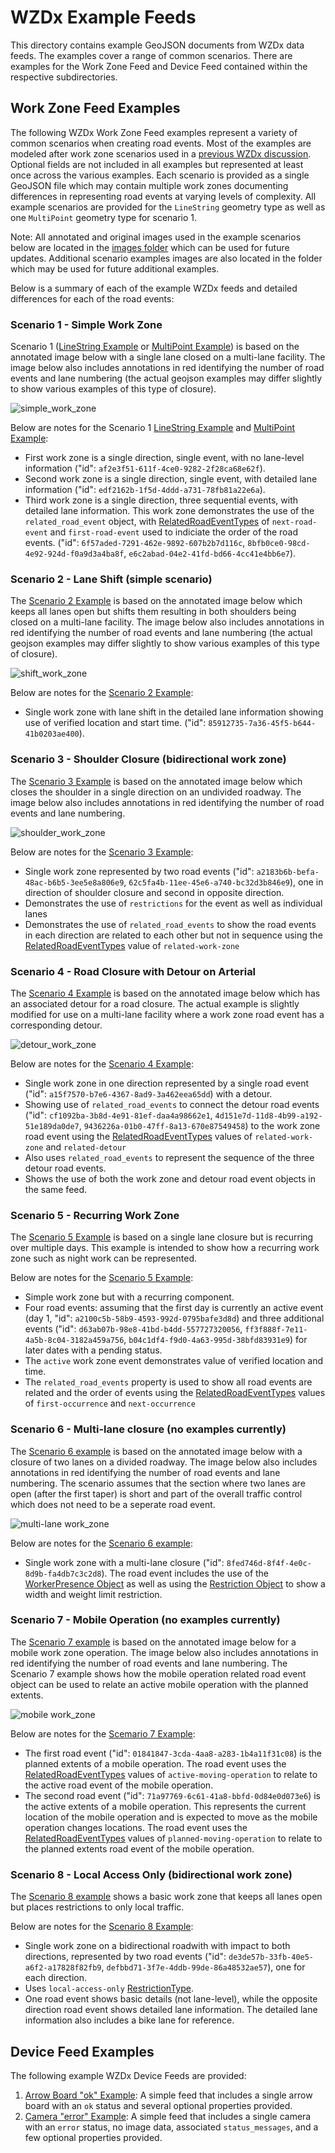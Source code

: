 # WZDx Example Feeds
This directory contains example GeoJSON documents from WZDx data feeds. The examples cover a range of common scenarios. There are examples for the Work Zone Feed and Device Feed contained within the respective subdirectories.

## Work Zone Feed Examples
The following WZDx Work Zone Feed examples represent a variety of common scenarios when creating road events. Most of the examples are modeled after work zone scenarios used in a [previous WZDx discussion](https://github.com/usdot-jpo-ode/jpo-wzdx/discussions/131). Optional fields are not included in all examples but represented at least once across the various examples. Each scenario is provided as a single GeoJSON file which may contain multiple work zones documenting differences in representing road events at varying levels of complexity. All example scenarios are provided for the `LineString` geometry type as well as one `MultiPoint` geometry type for scenario 1.

Note:  All annotated and original images used in the example scenarios below are located in the [images folder](/images/) which can be used for future updates. Additional scenario examples images are also located in the folder which may be used for future additional examples.

Below is a summary of each of the example WZDx feeds and detailed differences for each of the road events:

### Scenario 1  - Simple Work Zone
Scenario 1 ([LineString Example](/examples/WorkZoneFeed/scenario1_simple_linestring_example.geojson) or [MultiPoint Example](/examples/WorkZoneFeed/scenario1_simple_multipoint_example.geojson)) is based on the annotated image below with a single lane closed on a multi-lane facility. The image below also includes annotations in red identifying the number of road events and lane numbering (the actual geojson examples may differ slightly to show various examples of this type of closure).

![simple_work_zone](/images/channel_device_method_simple_annotated.png)

Below are notes for the Scenario 1 [LineString Example](/examples/WorkZoneFeed/scenario1_simple_linestring_example.geojson) and [MultiPoint Example](/examples/WorkZoneFeed/scenario1_simple_multipoint_example.geojson):
- First work zone is a single direction, single event, with no lane-level information ("id": `af2e3f51-611f-4ce0-9282-2f28ca68e62f`).
- Second work zone is a single direction, single event, with detailed lane information ("id": `edf2162b-1f5d-4ddd-a731-78fb81a22e6a`).
- Third work zone is a single direction, three sequential events, with detailed lane information. This work zone demonstrates the use of the `related_road_event` object, with [RelatedRoadEventTypes](/spec-content/enumerated-types/RelatedRoadEventType.md) of `next-road-event` and `first-road-event` used to indiciate the order of the road events. ("id": `6f57aded-7291-462e-9892-607b2b7d116c`, `8bfb0ce0-98cd-4e92-924d-f0a9d3a4ba8f`, `e6c2abad-04e2-41fd-bd66-4cc41e4bb6e7`).

### Scenario 2 - Lane Shift (simple scenario)
The [Scenario 2 Example](/examples/WorkZoneFeed/scenario2_laneshift_linestring_example.geojson) is based on the annotated image below which keeps all lanes open but shifts them resulting in both shoulders being closed on a multi-lane facility. The image below also includes annotations in red identifying the number of road events and lane numbering (the actual geojson examples may differ slightly to show various examples of this type of closure).

![shift_work_zone](/images/lane_shift_example_annotated.png)

Below are notes for the [Scenario 2 Example](/examples/WorkZoneFeed/scenario2_laneshift_linestring_example.geojson):
- Single work zone with lane shift in the detailed lane information showing use of verified location and start time. ("id": `85912735-7a36-45f5-b644-41b0203ae400`).

### Scenario 3 - Shoulder Closure (bidirectional work zone)
The [Scenario 3 Example](/examples/WorkZoneFeed/scenario3_shoulder_bidirectional_linestring_example.geojson) is based on the annotated image below which closes the shoulder in a single direction on an undivided roadway. The image below also includes annotations in red identifying the number of road events and lane numbering.

![shoulder_work_zone](/images/shoulder_closure_example_annotated.png)

Below are notes for the [Scenario 3 Example](/examples/WorkZoneFeed/scenario3_shoulder_bidirectional_linestring_example.geojson):
- Single work zone represented by two road events ("id": `a2183b6b-befa-48ac-b6b5-3ee5e8a806e9`, `62c5fa4b-11ee-45e6-a740-bc32d3b846e9`), one in direction of shoulder closure and second in opposite direction.
- Demonstrates the use of `restrictions` for the event as well as individual lanes
- Demonstrates the use of `related_road_events` to show the road events in each direction are related to each other but not in sequence using the [RelatedRoadEventTypes](/spec-content/enumerated-types/RelatedRoadEventType.md) value of `related-work-zone`

### Scenario 4 - Road Closure with Detour on Arterial
The [Scenario 4 Example](/examples/WorkZoneFeed/scenario4_detour_linestring_example.geojson) is based on the annotated image below which has an associated detour for a road closure.  The actual example is slightly modified for use on a multi-lane facility where a work zone road event has a corresponding detour.

![detour_work_zone](/images/work_zone_detour.png)

Below are notes for the [Scenario 4 Example](/examples/WorkZoneFeed/scenario4_detour_linestring_example.geojson):
- Single work zone in one direction represented by a single road event ("id": `a15f7570-b7e6-4367-8ad9-3a462eea65dd`) with a detour.
- Showing use of `related_road_events` to connect the detour road events ("id": `cf1092ba-3b8d-4e91-81ef-daa4a98662e1`, `4d151e7d-11d8-4b99-a192-51e189da0de7`, `9436226a-01b0-47ff-8a13-670e87549458`) to the work zone road event using the [RelatedRoadEventTypes](/spec-content/enumerated-types/RelatedRoadEventType.md) values of `related-work-zone` and `related-detour`
- Also uses `related_road_events` to represent the sequence of the three detour road events.
- Shows the use of both the work zone and detour road event objects in the same feed.

### Scenario 5 - Recurring Work Zone
The [Scenario 5 Example](/examples/WorkZoneFeed/scenario5_recurring_linestring_example.geojson) is based on a single lane closure but is recurring over multiple days. This example is intended to show how a recurring work zone such as night work can be represented.

Below are notes for the [Scenario 5 Example](/examples/WorkZoneFeed/scenario5_recurring_linestring_example.geojson):
- Simple work zone but with a recurring component.
- Four road events: assuming that the first day is currently an active event (day 1, "id": `a2100c5b-58b9-4593-992d-0795bafe3d8d`) and three additional events ("id": `d63ab07b-98e8-41bd-b4dd-557727320056`, `ff3f888f-7e11-4a5b-8c04-3182a459a756`, `b04c1df4-f9d0-4a63-995d-38bfd83931e9`) for later dates with a pending status.
- The `active` work zone event demonstrates value of verified location and time.
- The `related_road_events` property is used to show all road events are related and the order of events using the [RelatedRoadEventTypes](/spec-content/enumerated-types/RelatedRoadEventType.md) values of `first-occurrence` and `next-occurrence`

### Scenario 6 - Multi-lane closure (no examples currently)
The [Scenario 6 example](/examples/WorkZoneFeed/scenario6_multi_lane_closure_linestring_example.geojson) is based on the annotated image below with a closure of two lanes on a divided roadway.   The image below also includes annotations in red identifying the number of road events and lane numbering. The scenario assumes that the section where two lanes are open (after the first taper) is short and part of the overall traffic control which does not need to be a seperate road event. 

![multi-lane work_zone](/images/multi_lane_closure_divided_example_annotated.png)

Below are notes for the [Scenario 6 example](/examples/WorkZoneFeed/scenario6_multi_lane_closure_linestring_example.geojson):
- Single work zone with a multi-lane closure ("id": `8fed746d-8f4f-4e0c-8d9b-fa4db7c3c2d8`). The road event includes the use of the [WorkerPresence Object](/spec-content/objects/WorkerPresence.md) as well as using the [Restriction Object](/spec-content/objects/Restriction.md) to show a width and weight limit restriction.

### Scenario 7 - Mobile Operation (no examples currently)
The [Scenario 7 example](/examples/WorkZoneFeed/scenario7_mobileoperation_linestring_example.geojson) is based on the annotated image below for a mobile work zone operation.   The image below also includes annotations in red identifying the number of road events and lane numbering. The Scenario 7 example shows how the mobile operation related road event object can be used to relate an active mobile operation with the planned extents.

![mobile work_zone](/images/mobile_work_zone_example_annotated.png)

Below are notes for the [Scemario 7 Example](/examples/WorkZoneFeed/scenario7_mobileoperation_linestring_example.geojson):
- The first road event ("id": `01841847-3cda-4aa8-a283-1b4a11f31c08`) is the planned extents of a mobile operation.  The road event uses the [RelatedRoadEventTypes](/spec-content/enumerated-types/RelatedRoadEventType.md) values of `active-moving-operation` to relate to the active road event of the mobile operation.
- The second road event ("id": `71a97769-6c61-41a8-bbfd-0d84e0d073e6`) is the active extents of a mobile operation.  This represents the current location of the mobile operation and is expected to move as the mobile operation changes locations.  The road event uses the [RelatedRoadEventTypes](/spec-content/enumerated-types/RelatedRoadEventType.md) values of `planned-moving-operation` to relate to the planned extents road event of the mobile operation.

### Scenario 8 - Local Access Only (bidirectional work zone)
The [Scenario 8 example](/examples/WorkZoneFeed/scenario8_local_access_only_bidirectional_linestring_example.geojson) shows a basic work zone that keeps all lanes open but places restrictions to only local traffic.

Below are notes for the [Scenario 8 Example](/examples/WorkZoneFeed/scenario8_local_access_only_bidirectional_linestring_example.geojson):
- Single work zone on a bidirectional roadwith with impact to both directions, represented by two road events ("id": `de3de57b-33fb-40e5-a6f2-a17828f82fb9`, `defbbd71-3f7e-4ddb-99de-86a48532ae57`), one for each direction.
- Uses `local-access-only` [RestrictionType](/spec-content/enumerated-types/RestrictionType.md).
- One road event shows basic details (not lane-level), while the opposite direction road event shows detailed lane information. The detailed lane information also includes a bike lane for reference.

## Device Feed Examples
The following example WZDx Device Feeds are provided:

1. [Arrow Board "ok" Example](/examples/DeviceFeed/arrow_board_ok_example.geojson): A simple feed that includes a single arrow board with an `ok` status and several optional properties provided.
2. [Camera "error" Example](/examples/DeviceFeed/camera_error_example.geojson): A simple feed that includes a single camera with an `error` status, no image data, associated `status_messages`, and a few optional properties provided.
